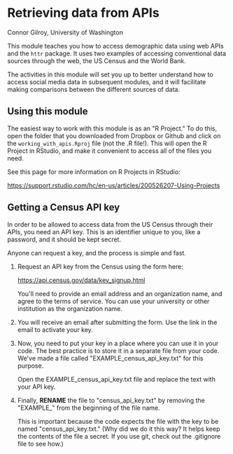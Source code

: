 # Retrieving data from APIs

Connor Gilroy, University of Washington

This module teaches you how to access demographic data using web APIs and
the `httr` package. It uses two examples of accessing conventional data 
sources through the web, the US Census and the World Bank. 

The activities in this module will set you up to better understand how to 
access social media data in subsequent modules, and it will facilitate making
comparisons between the different sources of data.

## Using this module

The easiest way to work with this module is as an "R Project." To do this, 
open the folder that you downloaded from Dropbox or Github and click on the
`working_with_apis.Rproj` file (not the .R file!). This will open the R Project
in RStudio, and make it convenient to access all of the files you need.

See this page for more information on R Projects in RStudio:

https://support.rstudio.com/hc/en-us/articles/200526207-Using-Projects

## Getting a Census API key

In order to be allowed to access data from the US Census through their APIs, 
you need an API key. This is an identifier unique to you, like a password, 
and it should be kept secret. 

Anyone can request a key, and the process is simple and fast.

1. Request an API key from the Census using the form here:  

    https://api.census.gov/data/key_signup.html  
    
    You'll need to provide an email address and an organization name, 
    and agree to the terms of service. You can use your university or 
    other institution as the organization name. 
    
2. You will receive an email after submitting the form. Use the link in 
    the email to activate your key. 
    
3. Now, you need to put your key in a place where you can use it in your code. 
    The best practice is to store it in a separate file from your code. We've
    made a file called "EXAMPLE_census_api_key.txt" for this purpose. 
    
    Open the EXAMPLE_census_api_key.txt file and replace the text with your 
    API key.
    
4. Finally, **RENAME** the file to "census_api_key.txt" by removing the
    "EXAMPLE_" from the beginning of the file name. 
    
    This is important because the code expects the file with the key to be
    named "census_api_key.txt." (Why did we do it this way? It helps keep the
    contents of the file a secret. If you use git, check out the .gitignore 
    file to see how.)

